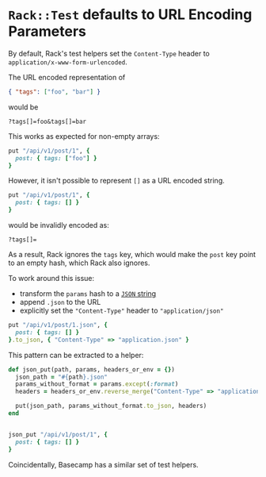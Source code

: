 `Rack::Test` defaults to URL Encoding Parameters
================================================

By default, Rack's test helpers set the `Content-Type` header to
`application/x-www-form-urlencoded`.

The URL encoded representation of

```json
{ "tags": ["foo", "bar"] }
```

would be

```
?tags[]=foo&tags[]=bar
```

This works as expected for non-empty arrays:

```ruby
put "/api/v1/post/1", {
  post: { tags: ["foo"] }
}
```

However, it isn't possible to represent `[]` as a URL encoded string.

```ruby
put "/api/v1/post/1", {
  post: { tags: [] }
}
```

would be invalidly encoded as:

```
?tags[]=
```

As a result, Rack ignores the `tags` key, which would make the `post` key point
to an empty hash, which Rack also ignores.

To work around this issue:

* transform the `params` hash to a [`JSON` string][rack-test]
* append `.json` to the URL
* explicitly set the `"Content-Type"` header to `"application/json"`

```ruby
put "/api/v1/post/1.json", {
  post: { tags: [] }
}.to_json, { "Content-Type" => "application.json" }
```

This pattern can be extracted to a helper:

```ruby
def json_put(path, params, headers_or_env = {})
  json_path = "#{path}.json"
  params_without_format = params.except(:format)
  headers = headers_or_env.reverse_merge("Content-Type" => "application/json")

  put(json_path, params_without_format.to_json, headers)
end


json_put "/api/v1/post/1", {
  post: { tags: [] }
}
```

Coincidentally, Basecamp has a similar set of test helpers.

[rack-test]: https://github.com/brynary/rack-test/blob/acdbee66fc765f15c2d3a1a372c368fe8ee0a49c/lib/rack/test.rb#L218-L228
